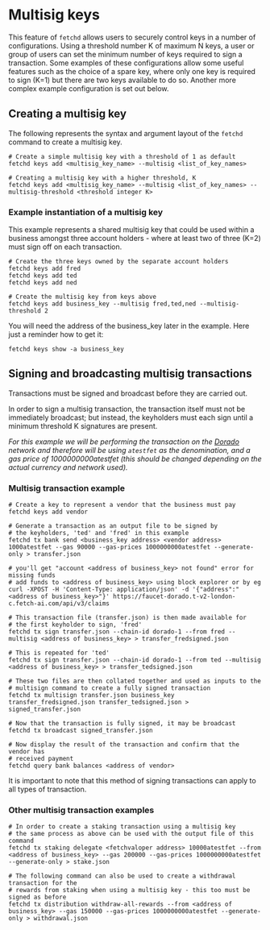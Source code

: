 # Multisig keys

This feature of `fetchd` allows users to securely control keys in a number of configurations. Using a threshold number K of maximum N keys, a user or group of users can set the minimum number of keys required to sign a transaction. Some examples of these configurations allow some useful features such as the choice of a spare key, where only one key is required to sign (K=1) but there are two keys available to do so. Another more complex example configuration is set out below.

## Creating a multisig key

The following represents the syntax and argument layout of the `fetchd` command to create a multisig key.

```
# Create a simple multisig key with a threshold of 1 as default
fetchd keys add <multisig_key_name> --multisig <list_of_key_names>

# Creating a multisig key with a higher threshold, K
fetchd keys add <multisig_key_name> --multisig <list_of_key_names> --multisig-threshold <threshold integer K>
```

### Example instantiation of a multisig key

This example represents a shared multisig key that could be used within a business amongst three account holders - where at least two of three (K=2) must sign off on each transaction.

```
# Create the three keys owned by the separate account holders
fetchd keys add fred
fetchd keys add ted
fetchd keys add ned

# Create the multisig key from keys above
fetchd keys add business_key --multisig fred,ted,ned --multisig-threshold 2
```

You will need the address of the business_key later in the example. Here just a reminder how to get it:

```
fetchd keys show -a business_key
```

## Signing and broadcasting multisig transactions

Transactions must be signed and broadcast before they are carried out.

In order to sign a multisig transaction, the transaction itself must not be immediately broadcast; but instead, the keyholders must each sign until a minimum threshold K signatures are present.

_For this example we will be performing the transaction on the [Dorado](https://explore-dorado.fetch.ai/) network and therefore will be using `atestfet` as the denomination, and a gas price of 1000000000atestfet (this should be changed depending on the actual currency and network used)._

### Multisig transaction example

```
# Create a key to represent a vendor that the business must pay
fetchd keys add vendor

# Generate a transaction as an output file to be signed by
# the keyholders, 'ted' and 'fred' in this example
fetchd tx bank send <business_key address> <vendor address> 1000atestfet --gas 90000 --gas-prices 1000000000atestfet --generate-only > transfer.json

# you'll get "account <address of business_key> not found" error for missing funds
# add funds to <address of business_key> using block explorer or by eg
curl -XPOST -H 'Content-Type: application/json' -d '{"address":"<address of business_key>"}' https://faucet-dorado.t-v2-london-c.fetch-ai.com/api/v3/claims

# This transaction file (transfer.json) is then made available for
# the first keyholder to sign, 'fred'
fetchd tx sign transfer.json --chain-id dorado-1 --from fred --multisig <address of business_key> > transfer_fredsigned.json

# This is repeated for 'ted'
fetchd tx sign transfer.json --chain-id dorado-1 --from ted --multisig <address of business_key> > transfer_tedsigned.json

# These two files are then collated together and used as inputs to the
# multisign command to create a fully signed transaction
fetchd tx multisign transfer.json business_key transfer_fredsigned.json transfer_tedsigned.json > signed_transfer.json

# Now that the transaction is fully signed, it may be broadcast
fetchd tx broadcast signed_transfer.json

# Now display the result of the transaction and confirm that the vendor has
# received payment
fetchd query bank balances <address of vendor>
```

It is important to note that this method of signing transactions can apply to all types of transaction.

### Other multisig transaction examples

```
# In order to create a staking transaction using a multisig key
# the same process as above can be used with the output file of this command
fetchd tx staking delegate <fetchvaloper address> 10000atestfet --from <address of business_key> --gas 200000 --gas-prices 1000000000atestfet --generate-only > stake.json

# The following command can also be used to create a withdrawal transaction for the
# rewards from staking when using a multisig key - this too must be signed as before
fetchd tx distribution withdraw-all-rewards --from <address of business_key> --gas 150000 --gas-prices 1000000000atestfet --generate-only > withdrawal.json
```

